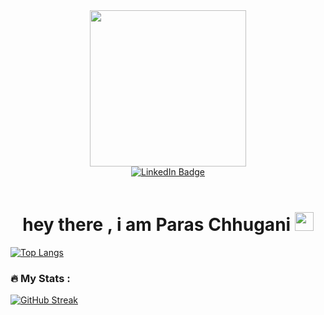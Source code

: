 <div id="header" align="center">
  
  <img src="https://user-images.githubusercontent.com/51089028/224474463-4e9c160f-47c8-46e7-8af3-6e32c85a8f36.png" width="250"/>
 
  <div id="badges">
    <a href="https://www.linkedin.com/in/paraschhugani/">
      <img src="https://img.shields.io/badge/LinkedIn-blue?style=for-the-badge&logo=linkedin&logoColor=white" alt="LinkedIn Badge"/>
    </a>
  </div>
  <br/>
  
  <img src="https://komarev.com/ghpvc/?username=paraschhugani&style=flat-square&color=green" alt=""/>
  
   <h1>
    hey there , i am Paras Chhugani
    <img src="https://media.giphy.com/media/hvRJCLFzcasrR4ia7z/giphy.gif" width="30px"/>
  </h1>


</div>

[![Top Langs](https://github-readme-stats.vercel.app/api/top-langs/?username=paraschhugani&layout=compact&theme=vision-friendly-dark)](https://github.com/anuraghazra/github-readme-stats)

### :fire: My Stats :
[![GitHub Streak](http://github-readme-streak-stats.herokuapp.com?user=paraschhugani&&theme=merko&border_radius=50&date_format=j%20M%5B%20Y%5D)](https://git.io/streak-stats)
